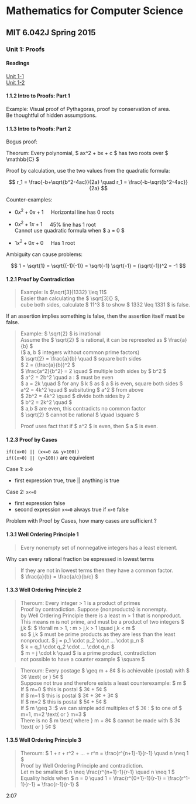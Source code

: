 # Mathematics for Computer Science
## MIT 6.042J Spring 2015
### Unit 1: Proofs

#### Readings
[Unit 1-1](https://ocw.mit.edu/courses/6-042j-mathematics-for-computer-science-spring-2015/resources/mit6_042js15_session1/)  
[Unit 1-2](https://ocw.mit.edu/courses/6-042j-mathematics-for-computer-science-spring-2015/resources/mit6_042js15_session2/)  

#### 1.1.2 Intro to Proofs: Part 1

Example: Visual proof of Pythagoras, proof by conservation of area.  
Be thoughtful of hidden assumptions.  

#### 1.1.3 Intro to Proofs: Part 2

Bogus proof:

Theorum: Every polynomial, $ ax^2 + bx + c $ has two roots over $ \mathbb{C} $

Proof by calculation, use the two values from the quadratic formula:

$$ r_1 = \frac{-b+\sqrt{b^2-4ac}}{2a} \quad r_1 = \frac{-b-\sqrt{b^2-4ac}}{2a} $$ 

Counter-examples:
- $0x^2 + 0x + 1 \quad$ Horizontal line has 0 roots
- $0x^2 + 1x + 1 \quad$ 45% line has 1 root  
Cannot use quadratic formula when $ a = 0 $  

- $1x^2 + 0x + 0 \quad$ Has 1 root

Ambiguity can cause problems:

$$ 1 = \sqrt{1} = \sqrt{(-1)(-1)} = \sqrt{-1} \sqrt{-1} = (\sqrt{-1})^2 = -1 $$  

#### 1.2.1 Proof by Contradiction

> Example:
> Is $\sqrt[3]{1332} \leq 11$  
> Easier than calculating the $ \sqrt[3]{} $,  
> cube both sides, calculate $ 11^3 $ to show $ 1332 \leq 1331 $ is false.  

If an assertion implies something is false, then the assertion itself must be false.  

> Example:
> $ \sqrt{2} $ is irrational  
> Assume the $ \sqrt{2} $ is rational, it can be represeted as $ \frac{a}{b} $  
> ($ a, b $ integers without common prime factors)  
> $ \sqrt{2} = \frac{a}{b} \quad $  square both sides  
> $ 2 = (\frac{a}{b})^2 $  
> $ \frac{a^2}{b^2} = 2 \quad $  multiple both sides by $ b^2 $  
> $ a^2 = 2b^2 \quad a \: $ must be even  
> $ a = 2k \quad $ for any $ k $ as $ a $ is even, square both sides 
> $ a^2 = 4k^2 \quad $ subsituting $ a^2 $ from above  
> $ 2b^2 = 4k^2 \quad $ divide both sides by 2  
> $ b^2 = 2k^2 \quad $  
> $ a,b $ are even, this contradicts no common factor  
> $ \sqrt{2} $ cannot be rational  $ \quad \square $
>  
> Proof uses fact that if $ a^2 $ is even, then $ a $ is even.  
>  

#### 1.2.3 Proof by Cases

```if((x>0) || (x<=0 && y>100))```  
```if((x>0) || (y>100))```  are equivelent  

Case 1: ```x>0```  
- first expression true, true || anything is true  

Case 2: ```x<=0```  
- first expression false
- second expression ```x<=0``` always true if ```x>0``` false
  
Problem with Proof by Cases, how many cases are sufficient ?  
  
#### 1.3.1 Well Ordering Principle 1

> Every nonempty set of nonnegative integers has a least element.  

Why can every rational fraction be expressed in lowest terms  

> If they are not in lowest terms then they have a common factor.  
> $ \frac{a}{b} = \frac{a/c}{b/c} $  

#### 1.3.3 Well Ordering Principle 2

> Theroum: Every integer > 1 is a product of primes  
> Proof by contradiction. Suppose {nonproducts} is nonempty.  
> by Well Ordering Principle there is a least m > 1 that is nonproduct. 
> This means m is not prime, and must be a product of two integers $ j,k $:
> $ \forall m > 1, \: m > j,k > 1 \quad j,k < m $  
> so $ j,k $ must be prime products as they are less than the least nonproduct.
> $ j = p_1 \cdot p_2 \cdot ... \cdot p_n $  
> $ k = q_1 \cdot q_2 \cdot ... \cdot q_n $  
> $ m = j \cdot k \quad $ is a prime product, contradiction  
> not possible to have a counter example $ \square $  

> Theroum: Every postage $ \geq m + 8¢ $ is achievable (postal) with $ 3¢ \text{ or } 5¢ $  
> Suppose not true and therefore exists a least counterexample: $ m $  
> If $ m=0 $ this is postal $ 3¢ + 5¢ $  
> If $ m=1 $ this is postal $ 3¢ + 3¢ + 3¢ $  
> If $ m=2 $ this is postal $ 5¢ + 5¢ $  
> If $ m \geq 3 \:$ we can simple add multiples of $ 3¢ \: $ to one of $ m=1, m=2 \text{ or } m=3 $  
> There is no $ m \text{ where } m + 8¢ $ cannot be made with $ 3¢ \text{ or } 5¢ $  
  
#### 1.3.5 Well Ordering Principle 3

> Theroum: $ 1 + r + r^2 + ... + r^n = \frac{r^{n+1}-1}{r-1} \quad n \neq 1 $  
> Proof by Well Ordering Principle and contradiction.  
> Let m be smallest $ n \neq \frac{r^{n+1}-1}{r-1} \quad n \neq 1 $  
> Equality holds when $ n = 0 \quad 1 = \frac{r^{0+1}-1}{r-1} =  \frac{r^1-1}{r-1} = \frac{r-1}{r-1} $   

2:07


